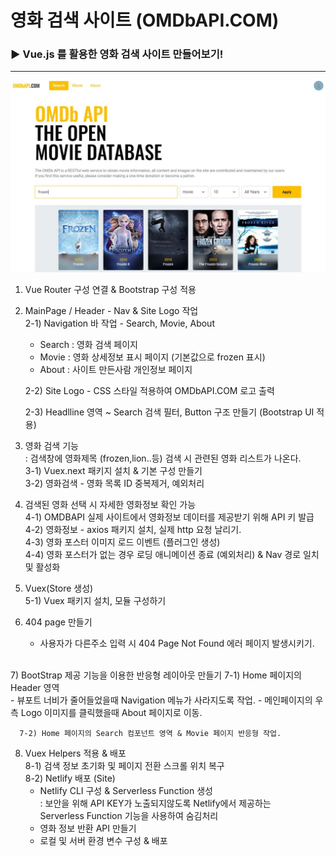 
# 영화 검색 사이트 (OMDbAPI.COM)

### ▶ **Vue.js 를 활용한 영화 검색 사이트 만들어보기!**
---
[![OMDB.COM](/src/assets/MovieSearch_MainPage.JPG)](https://frosty-sinoussi-5aadc8.netlify.app/#/)

1) Vue Router 구성 연결 & Bootstrap 구성 적용  

2) MainPage / Header - Nav & Site Logo 작업  
   2-1) Navigation 바 작업 - Search, Movie, About
      - Search : 영화 검색 페이지
      - Movie  : 영화 상세정보 표시 페이지 (기본값으로 frozen 표시)
      - About  : 사이트 만든사람 개인정보 페이지<br/>

   2-2) Site Logo - CSS 스타일 적용하여 OMDbAPI.COM 로고 출력  

   2-3) Headlline 영역 ~ Search 검색 필터, Button 구조 만들기 (Bootstrap UI 적용)  

3) 영화 검색 기능  
   : 검색창에 영화제목 (frozen,lion..등) 검색 시 관련된 영화 리스트가 나온다.  
      3-1) Vuex.next 패키지 설치 & 기본 구성 만들기  
      3-2) 영화검색 - 영화 목록 ID 중복제거, 예외처리   

4) 검색된 영화 선택 시 자세한 영화정보 확인 가능<br/>
      4-1) OMDBAPI 실제 사이트에서 영화정보 데이터를 제공받기 위해 API 키 발급  
      4-2) 영화정보 - axios 패키지 설치, 실제 http 요청 날리기.  
      4-3) 영화 포스터 이미지 로드 이벤트 (플러그인 생성)  
      4-4) 영화 포스터가 없는 경우 로딩 애니메이션 종료 (예외처리) & Nav 경로 일치 및 활성화  

5) Vuex(Store 생성)  
      5-1) Vuex 패키지 설치, 모듈 구성하기  

6) 404 page 만들기  
   - 사용자가 다른주소 입력 시 404 Page Not Found 에러 페이지 발생시키기.   
<br/>
7) BootStrap 제공 기능을 이용한 반응형 레이아웃 만들기  
      7-1) Home 페이지의 Header 영역<br/>
      - 뷰포트 너비가 줄어들었을때 Navigation 메뉴가 사라지도록 작업.
      - 메인페이지의 우측 Logo 이미지를 클릭했을때 About 페이지로 이동.<br/>

      7-2) Home 페이지의 Search 컴포넌트 영역 & Movie 페이지 반응형 작업.  

8) Vuex Helpers 적용 & 배포<br/>
      8-1) 검색 정보 초기화 및 페이지 전환 스크롤 위치 복구  
      8-2) Netlify 배포 (Site)  
      - Netlify CLI 구성 & Serverless Function 생성  
      : 보안을 위해 API KEY가 노출되지않도록 Netlify에서 제공하는  
        Serverless Function 기능을 사용하여 숨김처리  
      - 영화 정보 반환 API 만들기  
      - 로컬 및 서버 환경 변수 구성 & 배포

